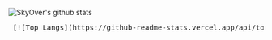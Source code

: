    ![SkyOver's github stats](https://github-readme-stats.vercel.app/api?username=skyoverz&show_icons=true&theme=radical)
<pre> [![Top Langs](https://github-readme-stats.vercel.app/api/top-langs/?username=skyoverz&langs_count=8)](https://github.com/anuraghazra/github-readme-stats)

